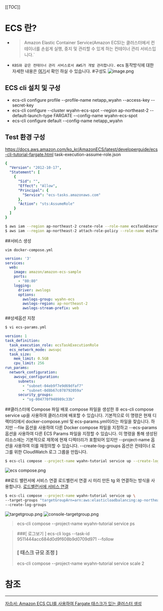 [[_TOC_]]

# ECS 란?
- > Amazon Elastic Container Service(Amazon ECS)는 클러스터에서 컨테이너를 손쉽게 실행, 중지 및 관리할 수 있게 하는 컨테이너 관리 서비스입니다.` 
- `K8S와 같은 컨테이너 관리 서비스로서 AWS가 개발 관리합니다.`
ecs 동작방식에 대한 자세한 내용은 [여기](https://docs.aws.amazon.com/ko_kr/AmazonECS/latest/developerguide/Welcome.html)서 확인 하실 수 있습니다.
#구성도
![image.png](https://dev.azure.com/sangwon0200/NetApp_KR_Cloud_KB/_git/NetApp_KR_Cloud_KB.wiki?path=/.attachments/image-972a7457-7ad3-4fc3-a3fe-d84755282e89.png)

## ECS cli 설치 및 구성
- ecs-cli configure profile --profile-name netapp_wyahn --access-key <your acceess key> --secret-key <your secret key> 
- ecs-cli configure --cluster wyahn-ecs-spot --region ap-northeast-2 --default-launch-type FARGATE --config-name wyahn-ecs-spot
- ecs-cli configure default --config-name netapp_wyahn

## Test 환경 구성
https://docs.aws.amazon.com/ko_kr/AmazonECS/latest/developerguide/ecs-cli-tutorial-fargate.html
task-execution-assume-role.json
```yaml
{
  "Version": "2012-10-17",
  "Statement": [
    {
      "Sid": "",
      "Effect": "Allow",
      "Principal": {
        "Service": "ecs-tasks.amazonaws.com"
      },
      "Action": "sts:AssumeRole"
    }
  ]
}
```
```bash
$ aws iam --region ap-northeast-2 create-role --role-name ecsTaskExecutionRole --assume-role-policy-document file://task-execution-assume-role.json
$ aws iam --region ap-northeast-2 attach-role-policy --role-name ecsTaskExecutionRole --policy-arn arn:aws:iam::aws:policy/service-role/AmazonECSTaskExecutionRolePolicy
```
##서비스 생성
```
vim docker-compose.yml
```
```yaml
version: '3'
services:
  web:
    image: amazon/amazon-ecs-sample
    ports:
      - "80:80"
    logging:
      driver: awslogs
      options: 
        awslogs-group: wyahn-ecs
        awslogs-region: ap-northeast-2
        awslogs-stream-prefix: web
```

##상세옵션 지정
```bash
$ vi ecs-params.yml
```
```yaml
version: 1
task_definition:
  task_execution_role: ecsTaskExecutionRole
  ecs_network_mode: awsvpc
  task_size:
    mem_limit: 0.5GB
    cpu_limit: 256
run_params:
  network_configuration:
    awsvpc_configuration:
      subnets:
        - "subnet-04eb9f7e9d69dfaf7"
        - "subnet-0d8b67c078792059a"
      security_groups:
        - "sg-004770f948989c33b"
```

##클러스터에 Compose 파일 배포
compose 파일을 생성한 후 ecs-cli compose service up을 사용하여 클러스터에 배포할 수 있습니다. 
기본적으로 이 명령은 현재 디렉터리에서 docker-compose.yml 및 ecs-params.yml이라는 파일을 찾습니다. 
하지만 --file 옵션을 사용하여 다른 Docker compose 파일을 지정하고 --ecs-params 옵션을 사용하여 다른 ECS Params 파일을 지정할 수 있습니다. 
이 명령을 통해 생성된 리소스에는 기본적으로 제목에 현재 디렉터리가 포함되어 있지만 --project-name 옵션을 사용하여 이를 재정의할 수 있습니다. 
--create-log-groups 옵션은 컨테이너 로그를 위한 CloudWatch 로그 그룹을 만듭니다.

```bash
$ ecs-cli compose --project-name wyahn-tutorial service up --create-log-groups --file docker-compose.yml --ecs-params ecs-params.yml
```
![ecs compose.png](https://dev.azure.com/sangwon0200/NetApp_KR_Cloud_KB/_git/NetApp_KR_Cloud_KB.wiki?path=/.attachments/ecs%20compose-bf0514bd-e9ad-46c3-9064-b661a2910bb4.png)


##로드 밸런서에 서비스 연결
로드벨런서 연결 시 미리 만든 tg 와 연결하는 방식을 사용합니다.
[로드벨런서에 서비스 연결 ](https://stackoverflow.com/questions/60584656/how-to-register-multiple-target-groups-via-aws-ecs-cli-service-command)

```bash
$ ecs-cli compose --project-name wyahn-tutorial service up \
--target-groups "targetGroupArn=arn:aws:elasticloadbalancing:ap-northeast-2:037660834288:targetgroup/ECS-WEB/8e857f02e29045a2,containerPort=80,containerName=web" \
--create-log-groups 
```
![targetgroup.png](https://dev.azure.com/sangwon0200/NetApp_KR_Cloud_KB/_git/NetApp_KR_Cloud_KB.wiki?path=/.attachments/targetgroup-c46f300c-95e4-404d-9823-885c2e79fb0d.png)
![console-targetgroup.png](https://dev.azure.com/sangwon0200/NetApp_KR_Cloud_KB/_git/NetApp_KR_Cloud_KB.wiki?path=/.attachments/console-targetgroup-e369bb62-d098-4965-9314-fa296b330362.png)
> ecs-cli compose --project-name wyahn-tutorial service ps

>###[ 로그보기 ]
>ecs-cli logs --task-id 9511444acc684d0d9f608b9d0709d971 --follow
>### [ 태스크 규모 조정 ]
> ecs-cli compose --project-name wyahn-tutorial service scale 2 


# 참조
---
[자습서: Amazon ECS CLI를 사용하여 Fargate 태스크가 있는 클러스터 생성 ](https://docs.aws.amazon.com/ko_kr/AmazonECS/latest/developerguide/ecs-cli-tutorial-fargate.html)






